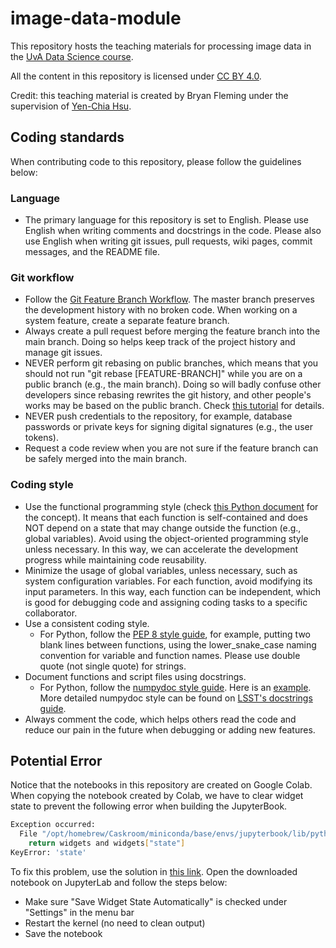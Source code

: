 # image-data-module
This repository hosts the teaching materials for processing image data in the [UvA Data Science course](https://multix.io/data-science-book-uva/).

All the content in this repository is licensed under [CC BY 4.0](https://creativecommons.org/licenses/by/4.0/).

Credit: this teaching material is created by Bryan Fleming under the supervision of [Yen-Chia Hsu](https://github.com/yenchiah).

## <a name="coding-standards"></a>Coding standards
When contributing code to this repository, please follow the guidelines below:

### Language
- The primary language for this repository is set to English. Please use English when writing comments and docstrings in the code. Please also use English when writing git issues, pull requests, wiki pages, commit messages, and the README file.

### Git workflow
- Follow the [Git Feature Branch Workflow](https://www.atlassian.com/git/tutorials/comparing-workflows/feature-branch-workflow). The master branch preserves the development history with no broken code. When working on a system feature, create a separate feature branch.
- Always create a pull request before merging the feature branch into the main branch. Doing so helps keep track of the project history and manage git issues.
- NEVER perform git rebasing on public branches, which means that you should not run "git rebase [FEATURE-BRANCH]" while you are on a public branch (e.g., the main branch). Doing so will badly confuse other developers since rebasing rewrites the git history, and other people's works may be based on the public branch. Check [this tutorial](https://www.atlassian.com/git/tutorials/merging-vs-rebasing#the-golden-rule-of-rebasing) for details.
- NEVER push credentials to the repository, for example, database passwords or private keys for signing digital signatures (e.g., the user tokens).
- Request a code review when you are not sure if the feature branch can be safely merged into the main branch.

### Coding style
- Use the functional programming style (check [this Python document](https://docs.python.org/3/howto/functional.html) for the concept). It means that each function is self-contained and does NOT depend on a state that may change outside the function (e.g., global variables). Avoid using the object-oriented programming style unless necessary. In this way, we can accelerate the development progress while maintaining code reusability.
- Minimize the usage of global variables, unless necessary, such as system configuration variables. For each function, avoid modifying its input parameters. In this way, each function can be independent, which is good for debugging code and assigning coding tasks to a specific collaborator.
- Use a consistent coding style.
  - For Python, follow the [PEP 8 style guide](https://www.python.org/dev/peps/pep-0008/), for example, putting two blank lines between functions, using the lower_snake_case naming convention for variable and function names. Please use double quote (not single quote) for strings.
- Document functions and script files using docstrings.
  - For Python, follow the [numpydoc style guide](https://numpydoc.readthedocs.io/en/latest/format.html). Here is an [example](https://numpydoc.readthedocs.io/en/latest/example.html#example). More detailed numpydoc style can be found on [LSST's docstrings guide](https://developer.lsst.io/python/numpydoc.html).
- Always comment the code, which helps others read the code and reduce our pain in the future when debugging or adding new features.

## Potential Error

Notice that the notebooks in this repository are created on Google Colab.
When copying the notebook created by Colab, we have to clear widget state to prevent the following error when building the JupyterBook.
```sh
Exception occurred:
  File "/opt/homebrew/Caskroom/miniconda/base/envs/jupyterbook/lib/python3.10/site-packages/jupyter_sphinx/execute.py", line 300, in contains_widgets
    return widgets and widgets["state"]
KeyError: 'state'
```

To fix this problem, use the solution in [this link](https://github.com/jupyter-widgets/ipywidgets/issues/2867#issuecomment-625418996).
Open the downloaded notebook on JupyterLab and follow the steps below:
- Make sure "Save Widget State Automatically" is checked under "Settings" in the menu bar
- Restart the kernel (no need to clean output)
- Save the notebook
